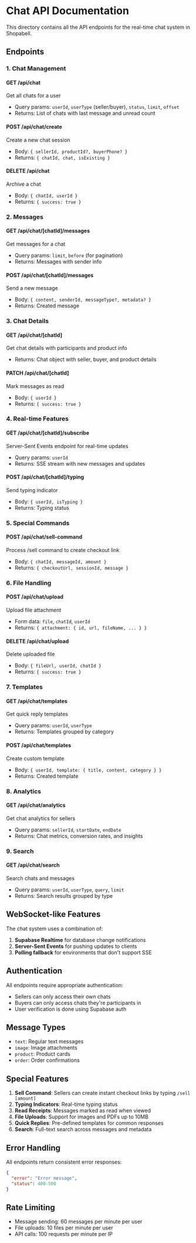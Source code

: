 # Chat API Documentation

This directory contains all the API endpoints for the real-time chat system in Shopabell.

## Endpoints

### 1. Chat Management

#### GET /api/chat
Get all chats for a user
- Query params: `userId`, `userType` (seller/buyer), `status`, `limit`, `offset`
- Returns: List of chats with last message and unread count

#### POST /api/chat/create
Create a new chat session
- Body: `{ sellerId, productId?, buyerPhone? }`
- Returns: `{ chatId, chat, isExisting }`

#### DELETE /api/chat
Archive a chat
- Body: `{ chatId, userId }`
- Returns: `{ success: true }`

### 2. Messages

#### GET /api/chat/[chatId]/messages
Get messages for a chat
- Query params: `limit`, `before` (for pagination)
- Returns: Messages with sender info

#### POST /api/chat/[chatId]/messages
Send a new message
- Body: `{ content, senderId, messageType?, metadata? }`
- Returns: Created message

### 3. Chat Details

#### GET /api/chat/[chatId]
Get chat details with participants and product info
- Returns: Chat object with seller, buyer, and product details

#### PATCH /api/chat/[chatId]
Mark messages as read
- Body: `{ userId }`
- Returns: `{ success: true }`

### 4. Real-time Features

#### GET /api/chat/[chatId]/subscribe
Server-Sent Events endpoint for real-time updates
- Query params: `userId`
- Returns: SSE stream with new messages and updates

#### POST /api/chat/[chatId]/typing
Send typing indicator
- Body: `{ userId, isTyping }`
- Returns: Typing status

### 5. Special Commands

#### POST /api/chat/sell-command
Process /sell command to create checkout link
- Body: `{ chatId, messageId, amount }`
- Returns: `{ checkoutUrl, sessionId, message }`

### 6. File Handling

#### POST /api/chat/upload
Upload file attachment
- Form data: `file`, `chatId`, `userId`
- Returns: `{ attachment: { id, url, fileName, ... } }`

#### DELETE /api/chat/upload
Delete uploaded file
- Body: `{ fileUrl, userId, chatId }`
- Returns: `{ success: true }`

### 7. Templates

#### GET /api/chat/templates
Get quick reply templates
- Query params: `userId`, `userType`
- Returns: Templates grouped by category

#### POST /api/chat/templates
Create custom template
- Body: `{ userId, template: { title, content, category } }`
- Returns: Created template

### 8. Analytics

#### GET /api/chat/analytics
Get chat analytics for sellers
- Query params: `sellerId`, `startDate`, `endDate`
- Returns: Chat metrics, conversion rates, and insights

### 9. Search

#### GET /api/chat/search
Search chats and messages
- Query params: `userId`, `userType`, `query`, `limit`
- Returns: Search results grouped by type

## WebSocket-like Features

The chat system uses a combination of:
1. **Supabase Realtime** for database change notifications
2. **Server-Sent Events** for pushing updates to clients
3. **Polling fallback** for environments that don't support SSE

## Authentication

All endpoints require appropriate authentication:
- Sellers can only access their own chats
- Buyers can only access chats they're participants in
- User verification is done using Supabase auth

## Message Types

- `text`: Regular text messages
- `image`: Image attachments
- `product`: Product cards
- `order`: Order confirmations

## Special Features

1. **Sell Command**: Sellers can create instant checkout links by typing `/sell [amount]`
2. **Typing Indicators**: Real-time typing status
3. **Read Receipts**: Messages marked as read when viewed
4. **File Uploads**: Support for images and PDFs up to 10MB
5. **Quick Replies**: Pre-defined templates for common responses
6. **Search**: Full-text search across messages and metadata

## Error Handling

All endpoints return consistent error responses:
```json
{
  "error": "Error message",
  "status": 400-500
}
```

## Rate Limiting

- Message sending: 60 messages per minute per user
- File uploads: 10 files per minute per user
- API calls: 100 requests per minute per IP
